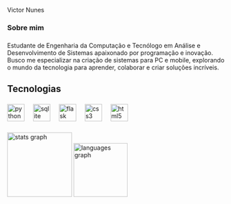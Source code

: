 <p align="left">Victor Nunes</p>

###

<h3 align="left">Sobre  mim</h3>

###

<p align="left">Estudante de Engenharia da Computação e Tecnólogo em Análise e Desenvolvimento de Sistemas apaixonado por programação e inovação. Busco me especializar na criação de sistemas para PC e mobile, explorando o mundo da tecnologia para aprender, colaborar e criar soluções incríveis.</p>

###

<h2 align="left">Tecnologias</h2>

###

<div align="left">
  <img src="https://cdn.jsdelivr.net/gh/devicons/devicon/icons/python/python-original.svg" height="40" alt="python logo"  />
  <img width="12" />
  <img src="https://skillicons.dev/icons?i=sqlite" height="40" alt="sqlite logo"  />
  <img width="12" />
  <img src="https://skillicons.dev/icons?i=flask" height="40" alt="flask logo"  />
  <img width="12" />
  <img src="https://skillicons.dev/icons?i=css" height="40" alt="css3 logo"  />
  <img width="12" />
  <img src="https://skillicons.dev/icons?i=html" height="40" alt="html5 logo"  />
</div>

###

<div align="left">
  <img src="https://github-readme-stats.vercel.app/api?username=Ns-victo&hide_title=false&hide_rank=false&show_icons=true&include_all_commits=true&count_private=true&disable_animations=false&theme=aura&locale=en&hide_border=false&order=1" height="150" alt="stats graph"  />
  <img src="https://github-readme-stats.vercel.app/api/top-langs?username=Ns-victo&locale=en&hide_title=false&layout=compact&card_width=320&langs_count=2&theme=aura&hide_border=false&order=2" height="125" alt="languages graph"  />
</div>

###
